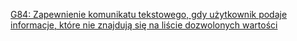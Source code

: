 [G84: Zapewnienie komunikatu tekstowego, gdy użytkownik podaje informacje, które nie znajdują się na liście dozwolonych wartości](https://www.w3.org/WAI/WCAG22/Techniques/general/G84)